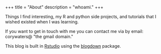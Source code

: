 +++
title = "About"
description = "whoami."
+++


Things I find interesting, my R and python side projects, and tutorials that I wished existed when I was learning.

If you want to get in touch with me you can contact me via by email: corywaters@ "the gmail domain." 

This blog is built in [Rstudio](https://www.rstudio.com) using the [blogdown](https://github.com/rstudio/blogdown) package.